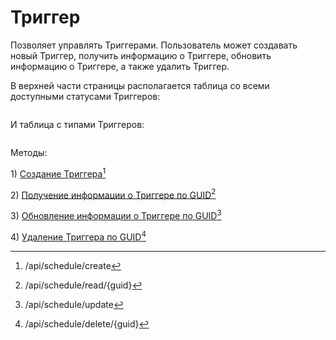 # Триггер

Позволяет управлять Триггерами. Пользователь может создавать новый Триггер, получить информацию о Триггере, обновить информацию о Триггере, а также удалить Триггер.

В верхней части страницы располагается таблица со всеми доступными статусами Триггеров:

<figure><img src="https://lh7-rt.googleusercontent.com/docsz/AD_4nXfiBvX1gmkquipv-5kza_W9pD7NzWUuglmW8y4I8RSEhRCU9PtiijMrQjGP6omGRFC49gPsyTwiQhNGv8IM7p0mKhIRt64SDB0UHH2194K7Dg0YF9qif6kh98v_yH7ckb5P7j95?key=o0FHaGHt8wdv-FpDKfCXmTRa" alt=""><figcaption></figcaption></figure>

И таблица с типами Триггеров:

<figure><img src="https://lh7-rt.googleusercontent.com/docsz/AD_4nXeAF8Fx_dQshijHZaU3q2z31IyA5Q7wPKoz4mIL-fXbWO1DAVvGLsf0RAFCgc4FzKFTAPrv9FYALID0tU_hje22wJuN1RG9KcLAUzwICYRo91zSGQqKWdfFK0HPNBI5yrf7iCmkEg?key=o0FHaGHt8wdv-FpDKfCXmTRa" alt=""><figcaption></figcaption></figure>

Методы:

1\) [Создание Триггера](#user-content-fn-1)[^1]

2\) [Получение информации о Триггере по GUID](#user-content-fn-2)[^2]

3\) [Обновление информации о Триггере по GUID](#user-content-fn-3)[^3]

4\) [Удаление Триггера по GUID](#user-content-fn-4)[^4]

[^1]: /api/schedule/create

[^2]: &#x20;/api/schedule/read/{guid}

[^3]: /api/schedule/update

[^4]: /api/schedule/delete/{guid}
